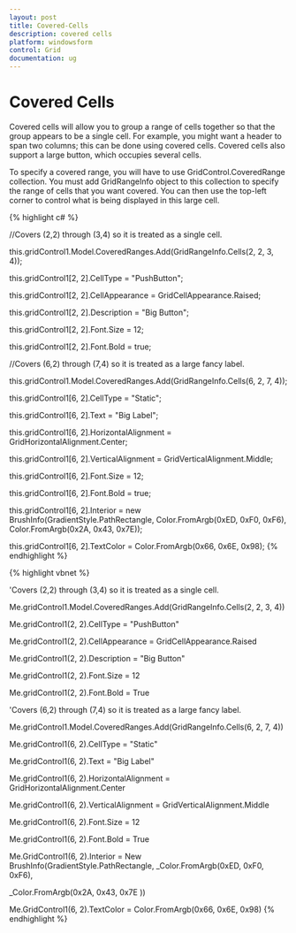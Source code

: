 ```yaml
---
layout: post
title: Covered-Cells
description: covered cells
platform: windowsform
control: Grid
documentation: ug
---
```


# Covered Cells

Covered cells will allow you to group a range of cells together so that the group appears to be a single cell. For example, you might want a header to span two columns; this can be done using covered cells. Covered cells also support a large button, which occupies several cells.

To specify a covered range, you will have to use GridControl.CoveredRange collection. You must add GridRangeInfo object to this collection to specify the range of cells that you want covered. You can then use the top-left corner to control what is being displayed in this large cell. 

{% highlight c# %}



//Covers (2,2) through (3,4) so it is treated as a single cell.

this.gridControl1.Model.CoveredRanges.Add(GridRangeInfo.Cells(2, 2, 3, 4));

this.gridControl1[2, 2].CellType = "PushButton";

this.gridControl1[2, 2].CellAppearance = GridCellAppearance.Raised;

this.gridControl1[2, 2].Description = "Big Button";

this.gridControl1[2, 2].Font.Size = 12;

this.gridControl1[2, 2].Font.Bold = true;



//Covers (6,2) through (7,4) so it is treated as a large fancy label.

this.gridControl1.Model.CoveredRanges.Add(GridRangeInfo.Cells(6, 2, 7, 4));

this.gridControl1[6, 2].CellType = "Static";

this.gridControl1[6, 2].Text = "Big Label";

this.gridControl1[6, 2].HorizontalAlignment = GridHorizontalAlignment.Center;

this.gridControl1[6, 2].VerticalAlignment = GridVerticalAlignment.Middle;

this.gridControl1[6, 2].Font.Size = 12;

this.gridControl1[6, 2].Font.Bold = true;

this.gridControl1[6, 2].Interior = new BrushInfo(GradientStyle.PathRectangle, Color.FromArgb(0xED, 0xF0, 0xF6), Color.FromArgb(0x2A, 0x43, 0x7E));

this.gridControl1[6, 2].TextColor = Color.FromArgb(0x66, 0x6E, 0x98);
{% endhighlight %}


{% highlight vbnet %}



'Covers (2,2) through (3,4) so it is treated as a single cell.

Me.gridControl1.Model.CoveredRanges.Add(GridRangeInfo.Cells(2, 2, 3, 4))

Me.gridControl1(2, 2).CellType = "PushButton"

Me.gridControl1(2, 2).CellAppearance = GridCellAppearance.Raised

Me.gridControl1(2, 2).Description = "Big Button"

Me.gridControl1(2, 2).Font.Size = 12

Me.gridControl1(2, 2).Font.Bold = True



'Covers (6,2) through (7,4) so it is treated as a large fancy label.

Me.gridControl1.Model.CoveredRanges.Add(GridRangeInfo.Cells(6, 2, 7, 4))

Me.gridControl1(6, 2).CellType = "Static"

Me.gridControl1(6, 2).Text = "Big Label"

Me.gridControl1(6, 2).HorizontalAlignment = GridHorizontalAlignment.Center

Me.gridControl1(6, 2).VerticalAlignment = GridVerticalAlignment.Middle

Me.gridControl1(6, 2).Font.Size = 12

Me.gridControl1(6, 2).Font.Bold = True

Me.GridControl1(6, 2).Interior = New BrushInfo(GradientStyle.PathRectangle, _Color.FromArgb(0xED, 0xF0, 0xF6),

_Color.FromArgb(0x2A, 0x43, 0x7E ))

Me.GridControl1(6, 2).TextColor = Color.FromArgb(0x66, 0x6E, 0x98)
{% endhighlight %}


